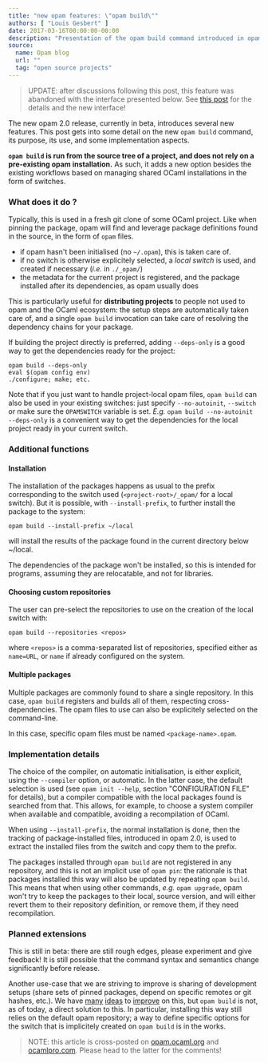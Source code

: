```yaml
---
title: "new opam features: \"opam build\""
authors: [ "Louis Gesbert" ]
date: 2017-03-16T00:00:00-00:00
description: "Presentation of the opam build command introduced in opam 2.0"
source:
  name: Opam blog
  url: ""
  tag: "open source projects"
---
```


> UPDATE: after discussions following this post, this feature was abandoned with
> the interface presented below. See [this post](../opam-install-dir) for
> the details and the new interface!

The new opam 2.0 release, currently in beta, introduces several new features.
This post gets into some detail on the new `opam build` command, its purpose,
its use, and some implementation aspects.

**`opam build` is run from the source tree of a project, and does not rely on a
pre-existing opam installation.** As such, it adds a new option besides the
existing workflows based on managing shared OCaml installations in the form of
switches.


### What does it do ?

Typically, this is used in a fresh git clone of some OCaml project. Like when
pinning the package, opam will find and leverage package definitions found in
the source, in the form of `opam` files.

- if opam hasn't been initialised (no `~/.opam`), this is taken care of.
- if no switch is otherwise explicitely selected, a _local switch_ is used, and
  created if necessary (_i.e._ in `./_opam/`)
- the metadata for the current project is registered, and the package installed
  after its dependencies, as opam usually does


This is particularly useful for **distributing projects** to people not used to
opam and the OCaml ecosystem: the setup steps are automatically taken care of,
and a single `opam build` invocation can take care of resolving the dependency
chains for your package.

If building the project directly is preferred, adding `--deps-only` is a good
way to get the dependencies ready for the project:

```
opam build --deps-only
eval $(opam config env)
./configure; make; etc.
```

Note that if you just want to handle project-local opam files, `opam build` can
also be used in your existing switches: just specify `--no-autoinit`, `--switch`
or make sure the `OPAMSWITCH` variable is set. _E.g._ `opam build --no-autoinit
--deps-only` is a convenient way to get the dependencies for the local project
ready in your current switch.

### Additional functions

#### Installation

The installation of the packages happens as usual to the prefix corresponding to
the switch used (`<project-root>/_opam/` for a local switch). But it is
possible, with `--install-prefix`, to further install the package to the system:

```
opam build --install-prefix ~/local
```

will install the results of the package found in the current directory below
~/local.

The dependencies of the package won't be installed, so this is intended for
programs, assuming they are relocatable, and not for libraries.


#### Choosing custom repositories

The user can pre-select the repositories to use on the creation of the local
switch with:

```
opam build --repositories <repos>
```

where `<repos>` is a comma-separated list of repositories, specified either as
`name=URL`, or `name` if already configured on the system.


#### Multiple packages

Multiple packages are commonly found to share a single repository. In this case,
`opam build` registers and builds all of them, respecting cross-dependencies.
The opam files to use can also be explicitely selected on the command-line.

In this case, specific opam files must be named `<package-name>.opam`.


### Implementation details

The choice of the compiler, on automatic initialisation, is either explicit,
using the `--compiler` option, or automatic. In the latter case, the default
selection is used (see `opam init --help`, section "CONFIGURATION FILE" for
details), but a compiler compatible with the local packages found is searched
from that. This allows, for example, to choose a system compiler when available
and compatible, avoiding a recompilation of OCaml.

When using `--install-prefix`, the normal installation is done, then the
tracking of package-installed files, introduced in opam 2.0, is used to extract
the installed files from the switch and copy them to the prefix.

The packages installed through `opam build` are not registered in any
repository, and this is not an implicit use of `opam pin`: the rationale is that
packages installed this way will also be updated by repeating `opam build`. This
means that when using other commands, _e.g._ `opam upgrade`, opam won't try to
keep the packages to their local, source version, and will either revert them to
their repository definition, or remove them, if they need recompilation.

### Planned extensions

This is still in beta: there are still rough edges, please experiment and give
feedback! It is still possible that the command syntax and semantics change
significantly before release.

Another use-case that we are striving to improve is sharing of development
setups (share sets of pinned packages, depend on specific remotes or git hashes,
etc.). We have [many](https://github.com/ocaml/opam/issues/2762)
[ideas](https://github.com/ocaml/opam/issues/2495) to
[improve](https://github.com/ocaml/opam/issues/1734) on this, but `opam build`
is not, as of today, a direct solution to this. In particular, installing this
way still relies on the default opam repository; a way to define specific
options for the switch that is implicitely created on `opam build` is in the
works.

> NOTE: this article is cross-posted on [opam.ocaml.org](https://opam.ocaml.org/blog/) and [ocamlpro.com](http://www.ocamlpro.com/category/blog/). Please head to the latter for the comments!
